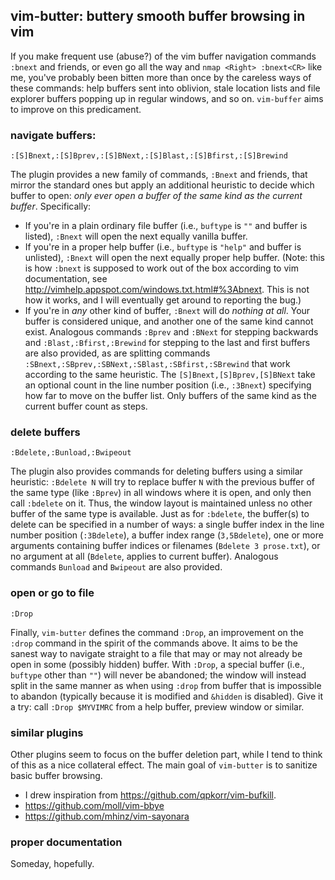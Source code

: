 ## vim-butter: buttery smooth buffer browsing in vim

If you make frequent use (abuse?) of the vim buffer navigation commands
`:bnext` and friends, or even go all the way and `nmap <Right> :bnext<CR>` like
me, you've probably been bitten more than once by the careless ways of these
commands: help buffers sent into oblivion, stale location lists and file
explorer buffers popping up in regular windows, and so on. `vim-buffer` aims to
improve on this predicament.

### navigate buffers:
`:[S]Bnext,:[S]Bprev,:[S]BNext,:[S]Blast,:[S]Bfirst,:[S]Brewind`

The plugin provides a new family of commands, `:Bnext` and friends, that mirror
the standard ones but apply an additional heuristic to decide which buffer to
open: _only ever open a buffer of the same kind as the current buffer_.
Specifically:
* If you're in a plain ordinary file buffer (i.e., `buftype` is `""` and buffer
  is listed), `:Bnext` will open the next equally vanilla buffer.
* If you're in a proper help buffer (i.e., `buftype` is `"help"` and  buffer is
  unlisted), `:Bnext` will open the next equally proper help buffer. (Note:
  this is how `:bnext` is supposed to work out of the box according to vim
  documentation, see http://vimhelp.appspot.com/windows.txt.html#%3Abnext. This
  is not how it works, and I will eventually get around to reporting the bug.)
* If you're in _any_ other kind of buffer, `:Bnext` will do _nothing at all_.
  Your buffer is considered unique, and another one of the same kind cannot
  exist.
Analogous commands `:Bprev` and `:BNext` for stepping backwards and
`:Blast,:Bfirst,:Brewind` for stepping to the last and first buffers are also
provided, as are splitting commands
`:SBnext,:SBprev,:SBNext,:SBlast,:SBfirst,:SBrewind` that work according to the
same heuristic. The `[S]Bnext,[S]Bprev,[S]BNext` take an optional count in the
line number position (i.e., `:3Bnext`) specifying how far to move on the buffer
list. Only buffers of the same kind as the current buffer count as steps.

### delete buffers
`:Bdelete,:Bunload,:Bwipeout`

The plugin also provides commands for deleting buffers using a similar
heuristic: `:Bdelete N` will try to replace buffer `N` with the previous buffer
of the same type (like `:Bprev`) in all windows where it is open, and only then
call `:bdelete` on it. Thus, the window layout is maintained unless no other
buffer of the same type is available. Just as for `:bdelete`, the buffer(s) to
delete can be specified in a number of ways: a single buffer index in the line
number position (`:3Bdelete`), a buffer index range (`3,5Bdelete`), one or more
arguments containing buffer indices or filenames (`Bdelete 3 prose.txt`), or no
argument at all (`Bdelete`, applies to current buffer). Analogous commands
`Bunload` and `Bwipeout` are also provided.

### open or go to file
`:Drop`

Finally, `vim-butter` defines the command `:Drop`, an improvement on the
`:drop` command in the spirit of the commands above. It aims to be the sanest
way to navigate straight to a file that may or may not already be open in some
(possibly hidden) buffer. With `:Drop`, a special buffer (i.e., `buftype` other
than `""`) will never be abandoned; the window will instead split in the same
manner as when using `:drop` from buffer that is impossible to abandon
(typically because it is modified and `&hidden` is disabled). Give it a try:
call `:Drop $MYVIMRC` from a help buffer, preview window or similar.

### similar plugins

Other plugins seem to focus on the buffer deletion part, while I tend to think
of this as a nice collateral effect. The main goal of `vim-butter` is to
sanitize basic buffer browsing.

* I drew inspiration from https://github.com/qpkorr/vim-bufkill.
* https://github.com/moll/vim-bbye
* https://github.com/mhinz/vim-sayonara

### proper documentation

Someday, hopefully.
